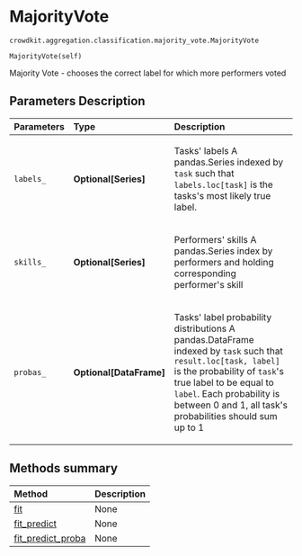 # MajorityVote
`crowdkit.aggregation.classification.majority_vote.MajorityVote`

```
MajorityVote(self)
```

Majority Vote - chooses the correct label for which more performers voted

## Parameters Description

| Parameters | Type | Description |
| :----------| :----| :-----------|
`labels_`|**Optional\[Series\]**|<p>Tasks&#x27; labels A pandas.Series indexed by `task` such that `labels.loc[task]` is the tasks&#x27;s most likely true label.</p>
`skills_`|**Optional\[Series\]**|<p>Performers&#x27; skills A pandas.Series index by performers and holding corresponding performer&#x27;s skill</p>
`probas_`|**Optional\[DataFrame\]**|<p>Tasks&#x27; label probability distributions A pandas.DataFrame indexed by `task` such that `result.loc[task, label]` is the probability of `task`&#x27;s true label to be equal to `label`. Each probability is between 0 and 1, all task&#x27;s probabilities should sum up to 1</p>
## Methods summary

| Method | Description |
| :------| :-----------|
[fit](crowdkit.aggregation.classification.majority_vote.MajorityVote.fit.md)| None
[fit_predict](crowdkit.aggregation.classification.majority_vote.MajorityVote.fit_predict.md)| None
[fit_predict_proba](crowdkit.aggregation.classification.majority_vote.MajorityVote.fit_predict_proba.md)| None
